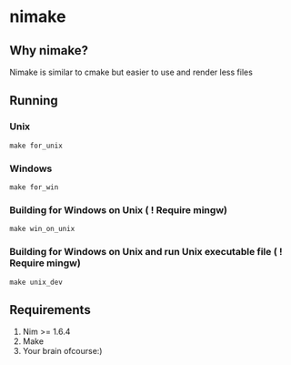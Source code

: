 # nimake

## Why nimake?

Nimake is similar to cmake but easier to use and render less files

## Running

### Unix

    make for_unix

### Windows

    make for_win

### Building for Windows on Unix ( ! Require mingw)

    make win_on_unix

### Building for Windows on Unix and run Unix executable file ( ! Require mingw)

    make unix_dev

## Requirements

1. Nim >= 1.6.4
2. Make
3. Your brain ofcourse:)
